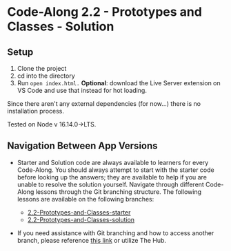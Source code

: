 # Code-Along 2.2 - Prototypes and Classes - Solution

## Setup
1. Clone the project
2. cd into the directory
3. Run `open index.html.` **Optional**: download the Live Server extension on VS Code and use that instead for hot loading.

Since there aren't any external dependencies (for now...) there is no installation process. 

Tested on Node v 16.14.0->LTS.

## Navigation Between App Versions
- Starter and Solution code are always available to learners for every Code-Along. You should always attempt to start with the starter code before looking up the answers; they are available to help if you are unable to resolve the solution yourself. Navigate through different Code-Along lessons through the Git branching structure. The following lessons are available on the following branches:
    - [2.2-Prototypes-and-Classes-starter](https://github.com/bloominstituteoftechnology/web-code-along-dom-ecommerce-clone/tree/2.2-Prototypes-and-Classes-starter)
    - [2.2-Prototypes-and-Classes-solution](https://github.com/bloominstituteoftechnology/web-code-along-dom-ecommerce-clone/tree/2.2-Prototypes-and-Classes-solution)

- If you need assistance with Git branching and how to access another branch, please reference [this link](https://www.atlassian.com/git/tutorials/using-branches/git-checkout) or utilize The Hub.
